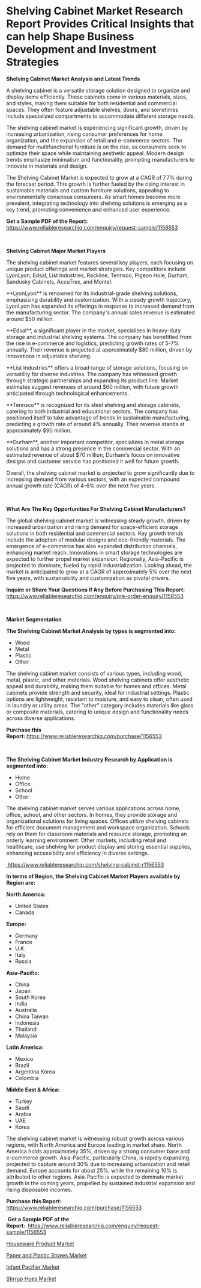 <p><h1>Shelving Cabinet Market Research Report Provides Critical Insights that can help Shape Business Development and Investment Strategies</h1></p><p><strong>Shelving Cabinet Market Analysis and Latest Trends</strong></p>
<p><p>A shelving cabinet is a versatile storage solution designed to organize and display items efficiently. These cabinets come in various materials, sizes, and styles, making them suitable for both residential and commercial spaces. They often feature adjustable shelves, doors, and sometimes include specialized compartments to accommodate different storage needs.</p><p>The shelving cabinet market is experiencing significant growth, driven by increasing urbanization, rising consumer preferences for home organization, and the expansion of retail and e-commerce sectors. The demand for multifunctional furniture is on the rise, as consumers seek to optimize their space while maintaining aesthetic appeal. Modern design trends emphasize minimalism and functionality, prompting manufacturers to innovate in materials and design.</p><p>The Shelving Cabinet Market is expected to grow at a CAGR of 7.7% during the forecast period. This growth is further fueled by the rising interest in sustainable materials and custom furniture solutions, appealing to environmentally conscious consumers. As smart homes become more prevalent, integrating technology into shelving solutions is emerging as a key trend, promoting convenience and enhanced user experience.</p></p>
<p><strong>Get a Sample PDF of the Report:&nbsp;</strong> <a href="https://www.reliableresearchiq.com/enquiry/request-sample/1156553?utm_campaign=1119&utm_medium=2&utm_source=Github&utm_content=ia&utm_term=08022025&utm_id=shelving-cabinet">https://www.reliableresearchiq.com/enquiry/request-sample/1156553</a></p>
<p>&nbsp;</p>
<p><strong>Shelving Cabinet Major Market Players</strong></p>
<p><p>The shelving cabinet market features several key players, each focusing on unique product offerings and market strategies. Key competitors include LyonLyon, Edsal, List Industries, Rackline, Tennsco, Pigeon Hole, Durham, Sandusky Cabinets, AccuTrex, and Montel.</p><p>**LyonLyon** is renowned for its industrial-grade shelving solutions, emphasizing durability and customization. With a steady growth trajectory, LyonLyon has expanded its offerings in response to increased demand from the manufacturing sector. The company's annual sales revenue is estimated around $50 million.</p><p>**Edsal**, a significant player in the market, specializes in heavy-duty storage and industrial shelving systems. The company has benefitted from the rise in e-commerce and logistics, predicting growth rates of 5-7% annually. Their revenue is projected at approximately $80 million, driven by innovations in adjustable shelving.</p><p>**List Industries** offers a broad range of storage solutions, focusing on versatility for diverse industries. The company has witnessed growth through strategic partnerships and expanding its product line. Market estimates suggest revenues of around $60 million, with future growth anticipated through technological enhancements.</p><p>**Tennsco** is recognized for its steel shelving and storage cabinets, catering to both industrial and educational sectors. The company has positioned itself to take advantage of trends in sustainable manufacturing, predicting a growth rate of around 4% annually. Their revenue stands at approximately $90 million.</p><p>**Durham**, another important competitor, specializes in metal storage solutions and has a strong presence in the commercial sector. With an estimated revenue of about $70 million, Durham's focus on innovative designs and customer service has positioned it well for future growth.</p><p>Overall, the shelving cabinet market is projected to grow significantly due to increasing demand from various sectors, with an expected compound annual growth rate (CAGR) of 4-6% over the next five years.</p></p>
<p>&nbsp;</p>
<p><strong>What Are The Key Opportunities For Shelving Cabinet Manufacturers?</strong></p>
<p><p>The global shelving cabinet market is witnessing steady growth, driven by increased urbanization and rising demand for space-efficient storage solutions in both residential and commercial sectors. Key growth trends include the adoption of modular designs and eco-friendly materials. The emergence of e-commerce has also expanded distribution channels, enhancing market reach. Innovations in smart storage technologies are expected to further propel market expansion. Regionally, Asia-Pacific is projected to dominate, fueled by rapid industrialization. Looking ahead, the market is anticipated to grow at a CAGR of approximately 5% over the next five years, with sustainability and customization as pivotal drivers.</p></p>
<p><strong>Inquire or Share Your Questions If Any Before Purchasing This Report:</strong> <a href="https://www.reliableresearchiq.com/enquiry/pre-order-enquiry/1156553?utm_campaign=1119&utm_medium=2&utm_source=Github&utm_content=ia&utm_term=08022025&utm_id=shelving-cabinet">https://www.reliableresearchiq.com/enquiry/pre-order-enquiry/1156553</a></p>
<p>&nbsp;</p>
<p><strong>Market Segmentation</strong></p>
<p><strong>The Shelving Cabinet Market Analysis by types is segmented into:</strong></p>
<p><ul><li>Wood</li><li>Metal</li><li>Plastic</li><li>Other</li></ul></p>
<p><p>The shelving cabinet market consists of various types, including wood, metal, plastic, and other materials. Wood shelving cabinets offer aesthetic appeal and durability, making them suitable for homes and offices. Metal cabinets provide strength and security, ideal for industrial settings. Plastic options are lightweight, resistant to moisture, and easy to clean, often used in laundry or utility areas. The "other" category includes materials like glass or composite materials, catering to unique design and functionality needs across diverse applications.</p></p>
<p><strong>Purchase this Report:&nbsp;</strong><a href="https://www.reliableresearchiq.com/purchase/1156553?utm_campaign=1119&utm_medium=2&utm_source=Github&utm_content=ia&utm_term=08022025&utm_id=shelving-cabinet">https://www.reliableresearchiq.com/purchase/1156553</a></p>
<p>&nbsp;</p>
<p><strong>The Shelving Cabinet Market Industry Research by Application is segmented into:</strong></p>
<p><ul><li>Home</li><li>Office</li><li>School</li><li>Other</li></ul></p>
<p><p>The shelving cabinet market serves various applications across home, office, school, and other sectors. In homes, they provide storage and organizational solutions for living spaces. Offices utilize shelving cabinets for efficient document management and workspace organization. Schools rely on them for classroom materials and resource storage, promoting an orderly learning environment. Other markets, including retail and healthcare, use shelving for product display and storing essential supplies, enhancing accessibility and efficiency in diverse settings.</p></p>
<p><a href="https://www.reliableresearchiq.com/shelving-cabinet-r1156553?utm_campaign=1119&utm_medium=2&utm_source=Github&utm_content=ia&utm_term=08022025&utm_id=shelving-cabinet">&nbsp;https://www.reliableresearchiq.com/shelving-cabinet-r1156553</a></p>
<p><strong>In terms of Region, the Shelving Cabinet Market Players available by Region are:</strong></p>
<p>
    <p> <strong> North America: </strong>
        <ul>
            <li>United States</li>
            <li>Canada</li>
        </ul>
        </p> 
    <p> <strong> Europe: </strong>
        <ul>
            <li>Germany</li>
            <li>France</li>
            <li>U.K.</li>
            <li>Italy</li>
            <li>Russia</li>
        </ul>
        </p> 
    <p> <strong> Asia-Pacific: </strong>
        <ul>
            <li>China</li>
            <li>Japan</li>
            <li>South Korea</li>
            <li>India</li>
            <li>Australia</li>
            <li>China Taiwan</li>
            <li>Indonesia</li>
            <li>Thailand</li>
            <li>Malaysia</li>
        </ul>
        </p> 
    <p> <strong> Latin America: </strong>
        <ul>
            <li>Mexico</li>
            <li>Brazil</li>
            <li>Argentina Korea</li>
            <li>Colombia</li>
        </ul>
        </p> 
    <p> <strong> Middle East & Africa: </strong>
        <ul>
            <li>Turkey</li>
            <li>Saudi</li>
            <li>Arabia</li>
            <li>UAE</li>
            <li>Korea</li>
        </ul>
    </p>
    </p>
<p><p>The shelving cabinet market is witnessing robust growth across various regions, with North America and Europe leading in market share. North America holds approximately 35%, driven by a strong consumer base and e-commerce growth. Asia-Pacific, particularly China, is rapidly expanding, projected to capture around 30% due to increasing urbanization and retail demand. Europe accounts for about 25%, while the remaining 10% is attributed to other regions. Asia-Pacific is expected to dominate market growth in the coming years, propelled by sustained industrial expansion and rising disposable incomes.</p></p>
<p><strong>Purchase this Report: </strong><a href="https://www.reliableresearchiq.com/purchase/1156553?utm_campaign=1119&utm_medium=2&utm_source=Github&utm_content=ia&utm_term=08022025&utm_id=shelving-cabinet">https://www.reliableresearchiq.com/purchase/1156553</a></p>
<p>&nbsp;<strong>Get a Sample PDF of the Report:&nbsp;&nbsp;</strong><a href="https://www.reliableresearchiq.com/enquiry/request-sample/1156553?utm_campaign=1119&utm_medium=2&utm_source=Github&utm_content=ia&utm_term=08022025&utm_id=shelving-cabinet">https://www.reliableresearchiq.com/enquiry/request-sample/1156553</a></p>
<p><strong></strong></p>
<p><p><a href="https://github.com/manatatonkes/Market-Research-Report-List-1/blob/main/houseware-product-market.md?utm_campaign=1119&utm_medium=2&utm_source=Github&utm_content=ia&utm_term=08022025&utm_id=shelving-cabinet">Houseware Product Market</a></p><p><a href="https://github.com/plawragarile/Market-Research-Report-List-1/blob/main/paper-and-plastic-straws-market.md?utm_campaign=1119&utm_medium=2&utm_source=Github&utm_content=ia&utm_term=08022025&utm_id=shelving-cabinet">Paper and Plastic Straws Market</a></p><p><a href="https://github.com/zilelimarawa/Market-Research-Report-List-1/blob/main/infant-pacifier-market.md?utm_campaign=1119&utm_medium=2&utm_source=Github&utm_content=ia&utm_term=08022025&utm_id=shelving-cabinet">Infant Pacifier Market</a></p><p><a href="https://github.com/toqiourir/Market-Research-Report-List-1/blob/main/stirrup-hoes-market.md?utm_campaign=1119&utm_medium=2&utm_source=Github&utm_content=ia&utm_term=08022025&utm_id=shelving-cabinet">Stirrup Hoes Market</a></p></p>